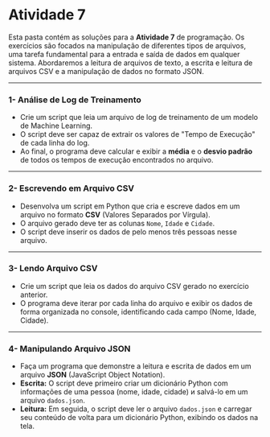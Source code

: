 # Atividade 7

Esta pasta contém as soluções para a **Atividade 7** de programação. Os exercícios são focados na manipulação de diferentes tipos de arquivos, uma tarefa fundamental para a entrada e saída de dados em qualquer sistema. Abordaremos a leitura de arquivos de texto, a escrita e leitura de arquivos CSV e a manipulação de dados no formato JSON.

---

### 1- Análise de Log de Treinamento

* Crie um script que leia um arquivo de log de treinamento de um modelo de Machine Learning.
* O script deve ser capaz de extrair os valores de "Tempo de Execução" de cada linha do log.
* Ao final, o programa deve calcular e exibir a **média** e o **desvio padrão** de todos os tempos de execução encontrados no arquivo.

---

### 2- Escrevendo em Arquivo CSV

* Desenvolva um script em Python que cria e escreve dados em um arquivo no formato **CSV** (Valores Separados por Vírgula).
* O arquivo gerado deve ter as colunas `Nome`, `Idade` e `Cidade`.
* O script deve inserir os dados de pelo menos três pessoas nesse arquivo.

---

### 3- Lendo Arquivo CSV

* Crie um script que leia os dados do arquivo CSV gerado no exercício anterior.
* O programa deve iterar por cada linha do arquivo e exibir os dados de forma organizada no console, identificando cada campo (Nome, Idade, Cidade).

---

### 4- Manipulando Arquivo JSON

* Faça um programa que demonstre a leitura e escrita de dados em um arquivo **JSON** (JavaScript Object Notation).
* **Escrita:** O script deve primeiro criar um dicionário Python com informações de uma pessoa (nome, idade, cidade) и salvá-lo em um arquivo `dados.json`.
* **Leitura:** Em seguida, o script deve ler o arquivo `dados.json` e carregar seu conteúdo de volta para um dicionário Python, exibindo os dados na tela.